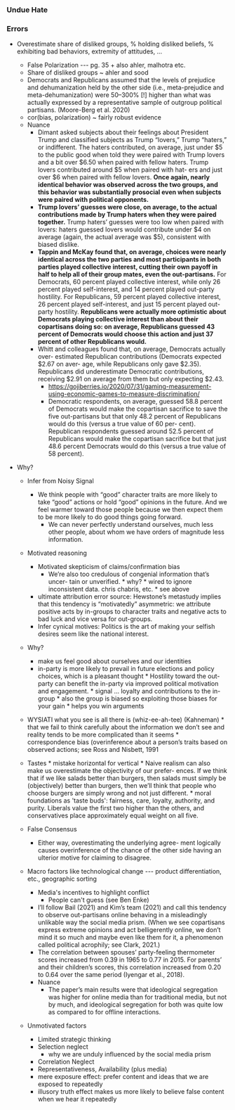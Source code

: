 ### Undue Hate

### Errors

* Overestimate share of disliked groups, % holding disliked beliefs, % exhibiting bad behaviors, extremity of attitudes, ...
	* False Polarization --- pg. 35 + also ahler, malhotra etc.
	* Share of disliked groups ~ ahler and sood
	* Democrats and Republicans assumed that the levels of prejudice and dehumanization held by the other side (i.e., meta-prejudice and meta-dehumanization) were 50–300% [!] higher than what was actually expressed by a representative sample of outgroup political partisans. (Moore-Berg et al. 2020)
	* cor(bias, polarization) ~ fairly robust evidence
	* Nuance
		* Dimant asked subjects about their feelings about President Trump and classified subjects as Trump “lovers,” Trump “haters,” or indifferent. The haters contributed, on average, just under $5 to the public good when told they were paired with Trump lovers and a bit over $6.50 when paired with fellow haters. Trump lovers contributed around $5 when paired with hat- ers and just over $6 when paired with fellow lovers. **Once again, nearly identical behavior was observed across the two groups, and this behavior was substantially prosocial even when subjects were paired with political opponents.**
		* **Trump lovers’ guesses were close, on average, to the actual contributions made by Trump haters when they were paired together.** Trump haters’ guesses were too low when paired with lovers: haters guessed lovers would contribute under $4 on average (again, the actual average was $5), consistent with biased dislike.
		* **Tappin and McKay found that, on average, choices were nearly identical across the two parties and most participants in both parties played collective interest, cutting their own payoff in half to help all of their group mates, even the out-partisans.** For Democrats, 60 percent played collective interest, while only 26 percent played self-interest, and 14 percent played out-party hostility. For Republicans, 59 percent played collective interest, 26 percent played self-interest, and just 15 percent played out-party hostility.
		**Republicans were actually more optimistic about Democrats playing collective interest than about their copartisans doing so: on average, Republicans guessed 43 percent of Democrats would choose this action and just 37 percent of other Republicans would.**
		* Whitt and colleagues found that, on average, Democrats actually over- estimated Republican contributions (Democrats expected $2.67 on aver- age, while Republicans only gave $2.35). Republicans did underestimate Democratic contributions, receiving $2.91 on average from them but only expecting $2.43.
			* https://gojiberries.io/2020/07/31/gaming-measurement-using-economic-games-to-measure-discrimination/
			* Democratic respondents, on average, guessed 58.8 percent of Democrats would make the copartisan sacrifice to save the five out-partisans but that only 48.2 percent of Republicans would do this (versus a true value of 60 per- cent). Republican respondents guessed around 52.5 percent of Republicans would make the copartisan sacrifice but that just 48.6 percent Democrats would do this (versus a true value of 58 percent). 


* Why?

	* Infer from Noisy Signal
		* We think people with “good” character traits are more likely to take “good” actions or hold “good” opinions in the future. And we feel warmer toward those people because we then expect them to be more likely to do good things going forward.
			* We can never perfectly understand ourselves, much less other people, about whom we have orders of magnitude less information.

	* Motivated reasoning
		* Motivated skepticism of claims/confirmation bias
			* We’re also too credulous of congenial information that’s uncer- tain or unverified. 
					* why?
						* wired to ignore inconsistent data. chris chabris, etc.
						* see above
		* ultimate attribution error source: Hewstone’s metastudy implies that this tendency is “motivatedly” asymmetric: we attribute positive acts by in-groups to character traits and negative acts to bad luck and vice versa for out-groups.
		* Infer cynical motives: Politics is the art of making your selfish desires seem like the national interest.

	* Why?
		* make us feel good about ourselves and our identities 
		* in-party is more likely to prevail in future elections and policy choices, which is a pleasant thought
				* Hostility toward the out-party can benefit the in-party via improved political motivation and engagement.
				* signal ... loyalty and contributions to the in-group
				* also the group is biased so exploiting those biases for your gain
				* helps you win arguments

	* WYSIATI what you see is all there is (whiz-ee-ah-tee) (Kahneman)
				* that we fail to think carefully about the information we don’t see and reality tends to be more complicated than it seems
					* correspondence bias (overinference about a person’s traits based on observed actions; see Ross and Nisbett, 1991

	* Tastes
			* mistake horizontal for vertical 
				* Naive realism can also make us overestimate the objectivity of our prefer- ences. If we think that if we like salads better than burgers, then salads must simply be (objectively) better than burgers, then we’ll think that people who choose burgers are simply wrong and not just different.
			* moral foundations as 'taste buds': fairness, care, loyalty, authority, and purity. Liberals value the first two higher than the others, and conservatives place approximately equal weight on all five. 


	* False Consensus
		* Either way, overestimating the underlying agree- ment logically causes overinference of the chance of the other side having an ulterior motive for claiming to disagree.

	* Macro factors like technological change --- product differentiation, etc., geographic sorting
		* Media's incentives to highlight conflict
			* People can't guess (see Ben Enke)
		* I’ll follow Bail (2021) and Kim’s team (2021) and call this tendency to observe out-partisans online behaving in a misleadingly unlikable way the social media prism. (When we see copartisans express extreme opinions and act belligerently online, we don’t mind it so much and maybe even like them for it, a phenomenon called political acrophily; see Clark, 2021.)
		*  The correlation between spouses’ party-feeling thermometer scores increased from 0.39 in 1965 to 0.77 in 2015. For parents’ and their children’s scores, this correlation increased from 0.20 to 0.64 over the same period (Iyengar et al., 2018). 
		* Nuance
			* The paper’s main results were that ideological segregation was higher for online media than for traditional media, but not by much, and ideological segregation for both was quite low as compared to for offline interactions.
		
	* Unmotivated factors
		* Limited strategic thinking
		* Selection neglect
			* why we are unduly influenced by the social media prism
		* Correlation Neglect
		* Representativeness, Availability (plus media)
		* mere exposure effect: prefer content and ideas that we are exposed to repeatedly
		* illusory truth effect makes us more likely to believe false content when we hear it repeatedly



